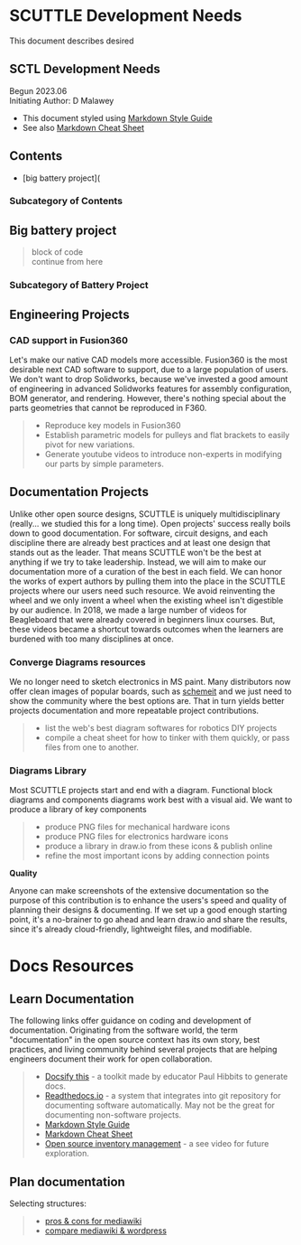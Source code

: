 # SCUTTLE Development Needs
This document describes desired 
## SCTL Development Needs

Begun 2023.06 <br>
Initiating Author: D Malawey

* This document styled using [Markdown Style Guide](https://google.github.io/styleguide/docguide/style.html "Github's Style Guide")
* See also [Markdown Cheat Sheet](https://www.markdownguide.org/cheat-sheet/ "guide at markdown.org")

## Contents
* [big battery project](

### Subcategory of Contents

## Big battery project <a name="bigBattery"></a>
> block of code <br>
> continue from here

### Subcategory of Battery Project

## Engineering Projects

### CAD support in Fusion360

Let's make our native CAD models more accessible.  Fusion360 is the most desirable next CAD software to support, due to a large population of users.  We don't want to drop Solidworks, because we've invested a good amount of engineering in advanced Solidworks features for assembly configuration, BOM generator, and rendering.  However, there's nothing special about the parts geometries that cannot be reproduced in F360.

> * Reproduce key models in Fusion360
> * Establish parametric models for pulleys and flat brackets to easily pivot for new variations.
> * Generate youtube videos to introduce non-experts in modifying our parts by simple parameters.

## Documentation Projects <a name="docProjects"></a>

Unlike other open source designs, SCUTTLE is uniquely multidisciplinary (really... we studied this for a long time).  Open projects' success really boils down to good documentation.  For software, circuit designs, and each discipline there are already best practices and at least one design that stands out as the leader.  That means SCUTTLE won't be the best at anything if we try to take leadership.  Instead, we will aim to make our documentation more of a curation of the best in each field.  We can honor the works of expert authors by pulling them into the place in the SCUTTLE projects where our users need such resource.  We avoid reinventing the wheel and we only invent a wheel when the existing wheel isn't digestible by our audience.  In 2018, we made a large number of videos for Beagleboard that were already covered in beginners linux courses.  But, these videos became a shortcut towards outcomes when the learners are burdened with too many disciplines at once.


### Converge Diagrams resources

We no longer need to sketch electronics in MS paint.  Many distributors now offer clean images of popular boards, such as [schemeit](https://digikey.com/schemeit) and we just need to show the community where the best options are.  That in turn yields better projects documentation and more repeatable project contributions.

> * list the web's best diagram softwares for robotics DIY projects
> * compile a cheat sheet for how to tinker with them quickly, or pass files from one to another.

### Diagrams Library

Most SCUTTLE projects start and end with a diagram.  Functional block diagrams and components diagrams work best with a visual aid.  We want to produce a library of key components

> * produce PNG files for mechanical hardware icons
> * produce PNG files for electronics hardware icons
> * produce a library in draw.io from these icons & publish online
> * refine the most important icons by adding connection points


**Quality**

Anyone can make screenshots of the extensive documentation so the purpose of this contribution is to enhance the users's speed and quality of planning their designs & documenting.  If we set up a good enough starting point, it's a no-brainer to go ahead and learn draw.io and share the results, since it's already cloud-friendly, lightweight files, and modifiable.


# Docs Resources

## Learn Documentation

The following links offer guidance on coding and development of documentation.  Originating from the software world, the term "documentation" in the open source context has its own story, best practices, and living community behind several projects that are helping engineers document their work for open collaboration.

> * [Docsify this](https://docsify-this.net/#/) - a toolkit made by educator Paul Hibbits to generate docs.
> * [Readthedocs.io](https://readthedocs.org/) - a system that integrates into git repository for documenting software automatically.  May not be the great for documenting non-software projects.
> * [Markdown Style Guide](https://google.github.io/styleguide/docguide/style.html "Github's Style Guide")
> * [Markdown Cheat Sheet](https://www.markdownguide.org/cheat-sheet/ "guide at markdown.org")
> * [Open source inventory management](https://www.youtube.com/watch?v=ZeTejr0Am4w) - a see video for future exploration.

## Plan documentation

Selecting structures: <br/>
> * [pros & cons for mediawiki](https://www.mediawiki.org/wiki/Manual:Deciding_whether_to_use_a_wiki_as_your_website_type)
> * [compare mediawiki & wordpress](http://cms2cms.com/blog/wordpress-or-mediawiki-choose-your-shooting-mark/)
 

